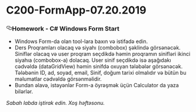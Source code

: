 # C200-FormApp-07.20.2019
<article class="markdown-body entry-content p-5" itemprop="text">
<h3><a id="user-content-homework---c-windows-form-start" class="anchor" aria-hidden="true" href="#homework---c-windows-form-start"><svg class="octicon octicon-link" viewBox="0 0 16 16" version="1.1" width="16" height="16" aria-hidden="true"><path fill-rule="evenodd" d="M4 9h1v1H4c-1.5 0-3-1.69-3-3.5S2.55 3 4 3h4c1.45 0 3 1.69 3 3.5 0 1.41-.91 2.72-2 3.25V8.59c.58-.45 1-1.27 1-2.09C10 5.22 8.98 4 8 4H4c-.98 0-2 1.22-2 2.5S3 9 4 9zm9-3h-1v1h1c1 0 2 1.22 2 2.5S13.98 12 13 12H9c-.98 0-2-1.22-2-2.5 0-.83.42-1.64 1-2.09V6.25c-1.09.53-2 1.84-2 3.25C6 11.31 7.55 13 9 13h4c1.45 0 3-1.69 3-3.5S14.5 6 13 6z"></path></svg></a>Homework - C# Windows Form Start</h3>
<ul>
<li>Windows Form-da olan tool-lara baxın və istifadə edin.</li>
<li>Ders Proqramları olacaq və siyahı (combobox) şəklində görsənəcək. Siniflər olacaq və user proqram seçdikdə həmin proqramın sinifləri ikinci siyahıa (combobox-a) dolacaq. User sinif seçdikdə isə aşağıdakı cədvəldə (dataGridView) həmin sinifdə oxuyan tələbələr görsənəcək. Tələbənin ID, ad, soyad, email, Sinif, doğum tarixi olmalıdır və bütün bu məlumatlar cədvəldə görsənməlidir.</li>
<li>Bundan əlavə, istəyənlər Form-a öyrəşmək üçün Calculator da yaza bilərlər.</li>
</ul>
<p><em>Sabah labda iştirak edin. Xoş həftəsonu.</em></p>
</article>
